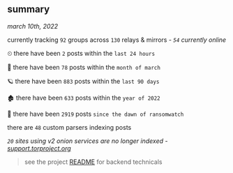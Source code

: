
## summary
_march 10th, 2022_

currently tracking `92` groups across `130` relays & mirrors - _`54` currently online_

⏲ there have been `2` posts within the `last 24 hours`

🦈 there have been `78` posts within the `month of march`

🪐 there have been `883` posts within the `last 90 days`

🏚 there have been `633` posts within the `year of 2022`

🦕 there have been `2919` posts `since the dawn of ransomwatch`

there are `48` custom parsers indexing posts

_`20` sites using v2 onion services are no longer indexed - [support.torproject.org](https://support.torproject.org/onionservices/v2-deprecation/)_

> see the project [README](https://github.com/thetanz/ransomwatch#ransomwatch--) for backend technicals
